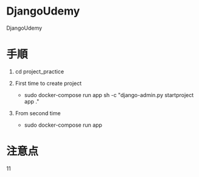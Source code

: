 # DjangoUdemy
DjangoUdemy

# 手順
1. cd project_practice

1. First time to create project
    - sudo docker-compose run app sh -c "django-admin.py startproject app ."
    
1. From second time 
    - sudo docker-compose run app 
    
# 注意点
11

